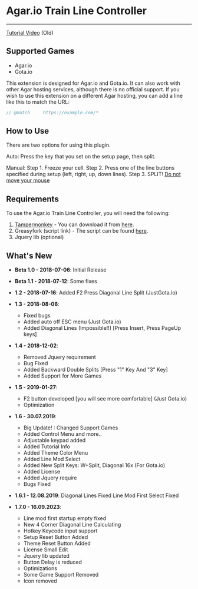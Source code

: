 # Agar.io Train Line Controller
---

[Tutorial Video](https://www.youtube.com/watch?v=qevn6WdLfmg) (Old)

## Supported Games

- Agar.io
- Gota.io

This extension is designed for Agar.io and Gota.io. It can also work with other Agar hosting services, although there is no official support. If you wish to use this extension on a different Agar hosting, you can add a line like this to match the URL:
```javascript
// @match     https://example.com/*
```

## How to Use

There are two options for using this plugin.

Auto: Press the key that you set on the setup page, then split.

Manual:
Step 1. Freeze your cell.
Step 2. Press one of the line buttons specified during setup (left, right, up, down lines).
Step 3. SPLIT!
<u>Do not move your mouse</u>

## Requirements

To use the Agar.io Train Line Controller, you will need the following:

1. [Tampermonkey](https://www.tampermonkey.net) - You can download it from [here](https://www.tampermonkey.net).
2. Greasyfork (script link) - The script can be found [here](https://greasyfork.org/scripts/370099-agar-io-train-line-controller).
3. Jquery lib (optional)

## What's New

- **Beta 1.0 - 2018-07-06**:
  Initial Release

- **Beta 1.1 - 2018-07-12**:
  Some fixes

- **1.2 - 2018-07-16**:
  Added F2 Press Diagonal Line Split (JustGota.io)

- **1.3 - 2018-08-06**:
  - Fixed bugs
  - Added auto off ESC menu (Just Gota.io)
  - Added Diagonal Lines (Impossible!!) [Press Insert, Press PageUp keys]

- **1.4 - 2018-12-02**:
  - Removed Jquery requirement
  - Bug Fixed
  - Added Backward Double Splits [Press "1" Key And "3" Key]
  - Added Support for More Games

- **1.5 - 2019-01-27**:
  + F2 button developed [you will see more comfortable] (Just Gota.io)
  + Optimization

- **1.6 - 30.07.2019**:
  * Big Update! : Changed Support Games
  + Added Control Menu and more..
  + Adjustable keypad added
  + Added Tutorial Info
  + Added Theme Color Menu
  + Added Line Mod Select
  + Added New Split Keys: W+Split, Diagonal 16x (For Gota.io)
  + Added License
  + Added Jquery require
  + Bugs Fixed

- **1.6.1 - 12.08.2019**:
  Diagonal Lines Fixed
  Line Mod First Select Fixed

- **1.7.0 - 16.09.2023**:
  * Line mod first startup empty fixed
  + New 4 Corner Diagonal Line Calculating
  + Hotkey Keycode input support
  + Setup Reset Button Added
  + Theme Reset Button Added
  + License Small Edit
  + Jquery lib updated
  * Button Delay is reduced
  * Optimizations
  - Some Game Support Removed
  - Icon removed

